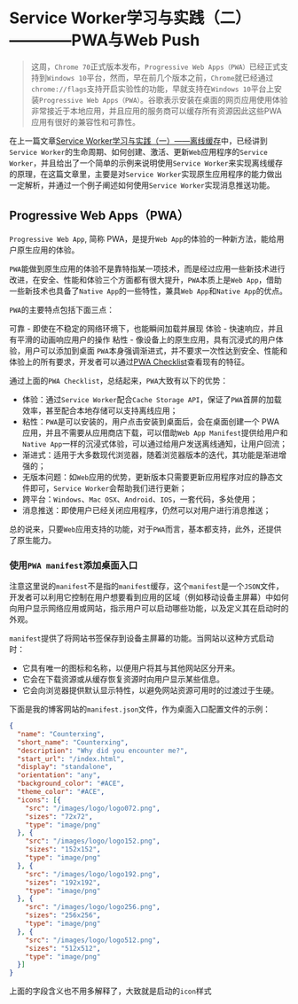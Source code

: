 # Service Worker学习与实践（二）————PWA与Web Push
> 这周，`Chrome 70`正式版本发布，`Progressive Web Apps（PWA）`已经正式支持到`Windows 10`平台，然而，早在前几个版本之前，`Chrome`就已经通过`chrome://flags`支持开启实验性的功能，早就支持在`Windows 10`平台上安装`Progressive Web Apps（PWA）`。谷歌表示安装在桌面的网页应用使用体验非常接近于本地应用，并且应用的服务商可以缓存所有资源因此这些PWA应用有很好的兼容性和可靠性。

在上一篇文章[Service Worker学习与实践（一）——离线缓存](https://github.com/xingbofeng/xingbofeng.github.io/issues/37)中，已经讲到`Service Worker`的生命周期、如何创建、激活、更新`Web`应用程序的`Service Worker`，并且给出了一个简单的示例来说明使用`Service Worker`来实现离线缓存的原理，在这篇文章里，主要是对`Service Worker`实现原生应用程序的能力做出一定解析，并通过一个例子阐述如何使用`Service Worker`实现消息推送功能。

## Progressive Web Apps（PWA）
`Progressive Web App`, 简称 PWA，是提升`Web App`的体验的一种新方法，能给用户原生应用的体验。

`PWA`能做到原生应用的体验不是靠特指某一项技术，而是经过应用一些新技术进行改进，在安全、性能和体验三个方面都有很大提升，`PWA`本质上是`Web App`，借助一些新技术也具备了`Native App`的一些特性，兼具`Web App`和`Native App`的优点。

`PWA`的主要特点包括下面三点：

可靠 - 即使在不稳定的网络环境下，也能瞬间加载并展现
体验 - 快速响应，并且有平滑的动画响应用户的操作
粘性 - 像设备上的原生应用，具有沉浸式的用户体验，用户可以添加到桌面
`PWA`本身强调渐进式，并不要求一次性达到安全、性能和体验上的所有要求，开发者可以通过[PWA Checklist](https://developers.google.cn/web/progressive-web-apps/checklist)查看现有的特征。

通过上面的`PWA Checklist`，总结起来，`PWA`大致有以下的优势：

* 体验：通过`Service Worker`配合`Cache Storage API`，保证了`PWA`首屏的加载效率，甚至配合本地存储可以支持离线应用；
* 粘性：`PWA`是可以安装的，用户点击安装到桌面后，会在桌面创建一个 PWA 应用，并且不需要从应用商店下载，可以借助`Web App Manifest`提供给用户和`Native App`一样的沉浸式体验，可以通过给用户发送离线通知，让用户回流；
* 渐进式：适用于大多数现代浏览器，随着浏览器版本的迭代，其功能是渐进增强的；
* 无版本问题：如`Web`应用的优势，更新版本只需要更新应用程序对应的静态文件即可，`Service Worker`会帮助我们进行更新；
* 跨平台：`Windows`、`Mac OSX`、`Android`、`IOS`，一套代码，多处使用；
* 消息推送：即使用户已经关闭应用程序，仍然可以对用户进行消息推送；

总的说来，只要`Web`应用支持的功能，对于`PWA`而言，基本都支持，此外，还提供了原生能力。

### 使用`PWA manifest`添加桌面入口

注意这里说的`manifest`不是指的`manifest`缓存，这个`manifest`是一个`JSON`文件，开发者可以利用它控制在用户想要看到应用的区域（例如移动设备主屏幕）中如何向用户显示网络应用或网站，指示用户可以启动哪些功能，以及定义其在启动时的外观。

`manifest`提供了将网站书签保存到设备主屏幕的功能。当网站以这种方式启动时：

* 它具有唯一的图标和名称，以便用户将其与其他网站区分开来。
* 它会在下载资源或从缓存恢复资源时向用户显示某些信息。
* 它会向浏览器提供默认显示特性，以避免网站资源可用时的过渡过于生硬。

下面是我的博客网站的`manifest.json`文件，作为桌面入口配置文件的示例：

```json
{
  "name": "Counterxing",
  "short_name": "Counterxing",
  "description": "Why did you encounter me?",
  "start_url": "/index.html",
  "display": "standalone",
  "orientation": "any",
  "background_color": "#ACE",
  "theme_color": "#ACE",
  "icons": [{
    "src": "/images/logo/logo072.png",
    "sizes": "72x72",
    "type": "image/png"
  }, {
    "src": "/images/logo/logo152.png",
    "sizes": "152x152",
    "type": "image/png"
  }, {
    "src": "/images/logo/logo192.png",
    "sizes": "192x192",
    "type": "image/png"
  }, {
    "src": "/images/logo/logo256.png",
    "sizes": "256x256",
    "type": "image/png"
  }, {
    "src": "/images/logo/logo512.png",
    "sizes": "512x512",
    "type": "image/png"
  }]
}
```

上面的字段含义也不用多解释了，大致就是启动的`icon`样式